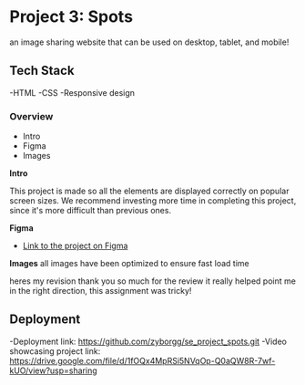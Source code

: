 # Project 3: Spots

an image sharing website that can be used on desktop, tablet, and mobile!

## Tech Stack

-HTML
-CSS
-Responsive design

### Overview

- Intro
- Figma
- Images

**Intro**

This project is made so all the elements are displayed correctly on popular screen sizes. We recommend investing more time in completing this project, since it's more difficult than previous ones.

**Figma**

- [Link to the project on Figma](https://www.figma.com/file/BBNm2bC3lj8QQMHlnqRsga/Sprint-3-Project-%E2%80%94-Spots?type=design&node-id=2%3A60&mode=design&t=afgNFybdorZO6cQo-1)

**Images**
all images have been optimized to ensure fast load time

heres my revision thank you so much for the review it really helped point me in the right direction, this assignment was tricky!

## Deployment

-Deployment link: https://github.com/zyborgg/se_project_spots.git
-Video showcasing project link: https://drive.google.com/file/d/1fOQx4MpRSi5NVqOp-Q0aQW8R-7wf-kUO/view?usp=sharing

